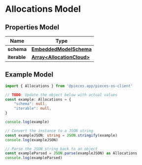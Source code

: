 
# Allocations Model


## Properties Model

Name | Type
------------ | -------------
**schema** | [**EmbeddedModelSchema**](EmbeddedModelSchema)
**iterable** | [**Array&lt;AllocationCloud&gt;**](AllocationCloud)

## Example Model

```typescript
import { Allocations } from '@pieces.app/pieces-os-client'

// TODO: Update the object below with actual values
const example: Allocations = {
    "schema": null,
    "iterable": null,
}

console.log(example)

// Convert the instance to a JSON string
const exampleJSON: string = JSON.stringify(example)
console.log(exampleJSON)

// Parse the JSON string back to an object
const exampleParsed = JSON.parse(exampleJSON) as Allocations
console.log(exampleParsed)
```


